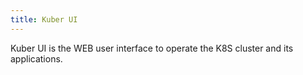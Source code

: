 ```yaml
---
title: Kuber UI
---
```


Kuber UI is the WEB user interface to operate the K8S cluster and its applications.
